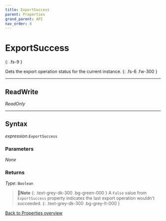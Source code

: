 ```yaml
---
title: ExportSuccess
parent: Properties
grand_parent: API
nav_order: 8
---
```


# ExportSuccess
{: .fs-9 }

Gets the export operation status for the current instance.
{: .fs-6 .fw-300 }

---

## ReadWrite

_ReadOnly_

---

## Syntax

*expression*.`ExportSuccess`

### Parameters

_None_

### Returns

*Type*: `Boolean`

>📝**Note**
>{: .text-grey-dk-300 .bg-green-000 }
>A `False` value from `ExportSuccess` property indicates the last export operation wouldn't succeeded.
{: .text-grey-dk-300 .bg-grey-lt-000 }

[Back to Properties overview](https://ws-garcia.github.io/VBA-CSV-interface/api/properties/)